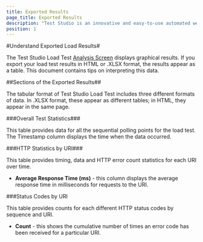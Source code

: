 ```yaml
---
title: Exported Results
page_title: Exported Results
description: "Test Studio is an innovative and easy-to-use automated web, WPF and load testing solution. Test Studio tests support essential technologies like ASP.NET AJAX, Silverlight, PHP and MVC. HTML5, Testing framework, functional testing, performance testing, load testing, exploratory testing, manual testing."
position: 1
---
```

#Understand Exported Load Results#

The Test Studio Load Test <a href="/features/testing-types/load-testing/analyzing-results" target="_blank">Analysis Screen</a> displays graphical results. If you export your load test results in HTML or .XLSX format, the results appear as a table. This document contains tips on interpreting this data.

##Sections of the Exported Results##

The tabular format of Test Studio Load Test includes three different formats of data. In .XLSX format, these appear as different tables; in HTML, they appear in the same page.

###Overall Test Statistics###

This table provides data for all the sequential polling points for the load test. The Timestamp column displays the time when the data occurred.


###HTTP Statistics by URI###

This table provides timing, data and HTTP error count statistics for each URI over time.

* **Average Response Time (ms)** - this column displays the average response time in milliseconds for requests to the URI.

###Status Codes by URI 

This table provides counts for each different HTTP status codes by sequence and URI. 

* **Count** - this shows the cumulative number of times an error code has been received for a particular URI.
